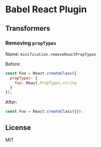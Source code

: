 Babel React Plugin
==================

Transformers
------------

### Removing `propTypes`

Name: `minification.removeReactPropTypes`

Before:
```js
const Foo = React.createClass({
  propTypes: {
    foo: React.PropTypes.string
  }
});
```
After:
```js
const Foo = React.createClass({});
```

License
-------
MIT
